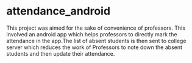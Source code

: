 # attendance_android
This project was aimed for the sake of convenience of professors. This involved an android app which helps professors to directly mark the attendance in the app.The list of absent students is then sent to college server which reduces the work of Professors to note down the absent students and then update their attendance.
